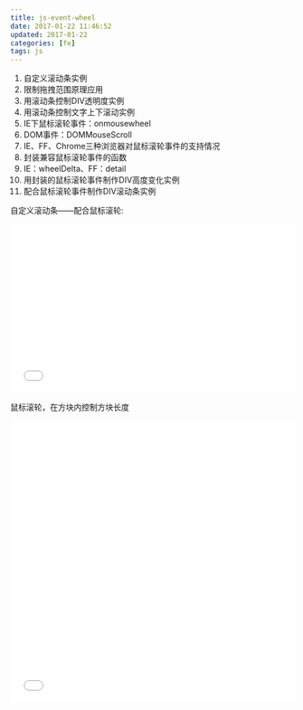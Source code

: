 ```yaml
---
title: js-event-wheel
date: 2017-01-22 11:46:52
updated: 2017-01-22
categories: [fe]
tags: js
---
```

1. 自定义滚动条实例
2. 限制拖拽范围原理应用
3. 用滚动条控制DIV透明度实例
4. 用滚动条控制文字上下滚动实例
5. IE下鼠标滚轮事件：onmousewheel
6. DOM事件：DOMMouseScroll
7. IE、FF、Chrome三种浏览器对鼠标滚轮事件的支持情况
8. 封装兼容鼠标滚轮事件的函数
9. IE：wheelDelta、FF：detail
10. 用封装的鼠标滚轮事件制作DIV高度变化实例
11. 配合鼠标滚轮事件制作DIV滚动条实例

自定义滚动条——配合鼠标滚轮:
<iframe src="./wheel-scroll.html" frameborder="0" width="100%" height="300"></iframe>

鼠标滚轮，在方块内控制方块长度
<iframe src="./wheel-div.html" frameborder="0" width="100%" height="500"></iframe>

